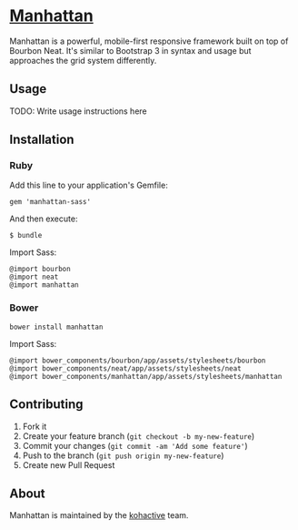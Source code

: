# [Manhattan](http://kohactive.github.io/manhattan/)

Manhattan is a powerful, mobile-first responsive framework built on top of Bourbon Neat. It's similar to Bootstrap 3 in syntax and usage but approaches the grid system differently.

## Usage

TODO: Write usage instructions here


## Installation

### Ruby
Add this line to your application's Gemfile:

    gem 'manhattan-sass'

And then execute:

    $ bundle

Import Sass:

    @import bourbon
    @import neat
    @import manhattan

### Bower
    bower install manhattan

Import Sass:

    @import bower_components/bourbon/app/assets/stylesheets/bourbon
    @import bower_components/neat/app/assets/stylesheets/neat
    @import bower_components/manhattan/app/assets/stylesheets/manhattan

## Contributing

1. Fork it
2. Create your feature branch (`git checkout -b my-new-feature`)
3. Commit your changes (`git commit -am 'Add some feature'`)
4. Push to the branch (`git push origin my-new-feature`)
5. Create new Pull Request


## About

Manhattan is maintained by the [kohactive](https://www.kohactive.com) team.
